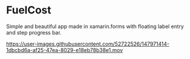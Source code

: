 # FuelCost
 Simple and beautiful app made in xamarin.forms with floating label entry and step progress bar.


https://user-images.githubusercontent.com/52722526/147971414-1dbcbd6a-af25-47ea-8029-e18eb78b38e1.mov

